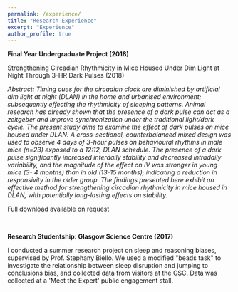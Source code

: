 ```yaml
---
permalink: /experience/
title: "Research Experience"
excerpt: "Experience"
author_profile: true
---
```



**Final Year Undergraduate Project (2018)**
<br>

Strengthening Circadian Rhythmicity in Mice Housed Under Dim Light at Night Through 3-HR Dark Pulses (2018)<br>

*Abstract: Timing cues for the circadian clock are diminished by artificial dim light at night (DLAN) in the home and
urbanised environment; subsequently effecting the rhythmicity of sleeping patterns. Animal research
has already shown that the presence of a dark pulse can act as a zeitgeber and improve
synchronization under the traditional light/dark cycle. The present study aims to examine the effect of
dark pulses on mice housed under DLAN. A cross-sectional, counterbalanced mixed design was used
to observe 4 days of 3-hour pulses on behavioural rhythms in male mice (n=23) exposed to a 12:12,
DLAN schedule. The presence of a dark pulse significantly increased interdaily stability and
decreased intradaily variability, and the magnitude of the effect on IV was stronger in young mice (3-
4 months) than in old (13-15 months); indicating a reduction in responsivity in the older group. The
findings presented here exhibit an effective method for strengthening circadian rhythmicity in mice
housed in DLAN, with potentially long-lasting effects on stability.*<br>

Full download available on request<br>


<br>

**Research Studentship: Glasgow Science Centre (2017)** 
<br>

I conducted a summer research project on sleep and reasoning biases, supervised by Prof. Stephany Biello. We used a modified "beads task" to investigate the relationship between sleep disruption and jumping to conclusions bias, and collected data from visitors at the GSC. Data was collected at a 'Meet the Expert' public engagement stall.

